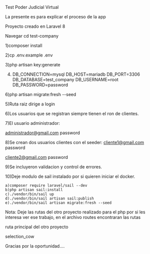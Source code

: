 Test Poder Judicial Virtual

La presente es para explicar el proceso de la app

Proyecto creado en Laravel 8

Navegar cd test-company

1)composer install

2)cp .env.example .env

3)php artisan key:generate

4.  DB_CONNECTION=mysql
    DB_HOST=mariadb
    DB_PORT=3306
    DB_DATABASE=test_company
    DB_USERNAME=root
    DB_PASSWORD=password

6)php artisan migrate:fresh --seed

5)Ruta raiz dirige a login

6)Los usuarios que se registran siempre tienen el ron de clientes.

7)El usuario administrador:

administrador@gmail.com
password

8)Se crean dos usuarios clientes con el seeder:
cliente1@gmail.com
password

cliente2@gmail.com
password

9)Se incluyeron validacion y control de errores.

10)Deje modulo de sail instalado por si quieren iniciar el docker.

    a)composer require laravel/sail --dev
    b)php artisan sail:install
    c)./vendor/bin/sail up
    d)./vendor/bin/sail artisan sail:publish
    e)./vendor/bin/sail artisan migrate:fresh --seed

Nota: Deje las rutas del otro proyecto realizado para el php por si les interesa ver ese trabajo, en el archivo routes encontraran las rutas

ruta principal del otro proyecto

selection_cow

Gracias por la oportunidad....
